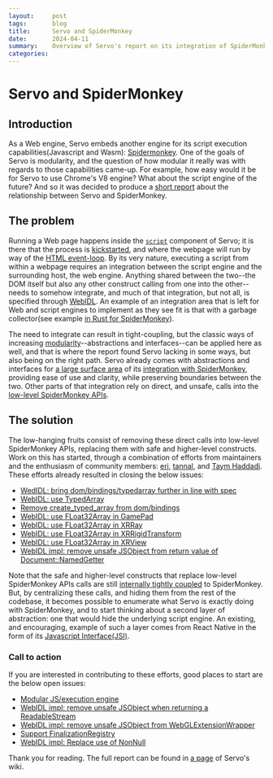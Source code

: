 ```yaml
---
layout:     post
tags:       blog
title:      Servo and SpiderMonkey
date:       2024-04-11
summary:    Overview of Servo's report on its integration of SpiderMonkey.
categories:
---
```



# Servo and SpiderMonkey


## Introduction

As a Web engine, Servo embeds another engine for its script execution capabilities(Javascript and Wasm): [Spidermonkey](https://spidermonkey.dev/).
One of the goals of Servo is modularity, and the question of how modular it really was with regards to those capabilities came-up.
For example, how easy would it be for Servo to use Chrome's V8 engine?
What about the script engine of the future?
And so it was decided to produce a [short report](https://github.com/servo/servo/wiki/Servo-and-SpiderMonkey-Report) about the relationship between Servo and SpiderMonkey.

## The problem

Running a Web page happens inside the [`script`](https://github.com/servo/servo/tree/main/components/script) component of Servo; it is there that the process is [kickstarted](https://github.com/servo/servo/blob/d9f067e998671d16a0274c2a7c8227fec96a4607/components/script/script_thread.rs#L3192), and where the webpage will run by way of the [HTML event-loop](https://html.spec.whatwg.org/multipage/#event-loop-processing-model).
By its very nature, executing a script from within a webpage requires an integration between the script engine and the surrounding host, the web engine.
Anything shared between the two--the DOM itself but also any other construct calling from one into the other--needs to somehow integrate, and much of that integration, but not all, is specified through [WebIDL](https://webidl.spec.whatwg.org/#introduction).
An example of an integration area that is left for Web and script engines to implement as they see fit is that with a garbage collector(see example [in Rust for SpiderMonkey](https://github.com/servo/mozjs/blob/8603cbf35781ea8f2d57e4822a2b874f56a53914/mozjs-sys/src/jsgc.rs#L87)).

The need to integrate can result in tight-coupling, but the classic ways of increasing [modularity](https://en.wikipedia.org/wiki/Modularity)--abstractions and interfaces--can be applied here as well, and that is where the report found Servo lacking in some ways, but also being on the right path.
Servo already comes with abstractions and interfaces for [a large surface area](https://github.com/servo/servo/tree/d9f067e998671d16a0274c2a7c8227fec96a4607/components/script/dom/bindings) of its [integration with SpiderMonkey](https://github.com/servo/mozjs), providing ease of use and clarity, while preserving boundaries between the two.
Other parts of that integration rely on direct, and unsafe, calls into the [low-level SpiderMonkey APIs](https://github.com/servo/mozjs/tree/8603cbf35781ea8f2d57e4822a2b874f56a53914/mozjs-sys/src).

## The solution

The low-hanging fruits consist of removing these direct calls into low-level SpiderMonkey APIs, replacing them with safe and higher-level constructs.
Work on this has started, through a combination of efforts from maintainers and the enthusiasm of community members: [eri](https://github.com/eerii), [tannal](https://github.com/tannal), and [Taym Haddadi](https://github.com/Taym95).
These efforts already resulted in closing the below issues:

- [WedIDL: bring dom/bindings/typedarray further in line with spec](https://github.com/servo/servo/issues/31319)
- [WebIDL: use TypedArray](https://github.com/servo/servo/issues/31064)
- [Remove create_typed_array from dom/bindings](https://github.com/servo/servo/issues/31050)
- [WebIDL: use FLoat32Array in GamePad](https://github.com/servo/servo/issues/31049)
- [WebIDL: use FLoat32Array in XRRay](https://github.com/servo/servo/issues/31048)
- [WebIDL: use FLoat32Array in XRRigidTransform](https://github.com/servo/servo/issues/31047)
- [WebIDL: use FLoat32Array in XRView](https://github.com/servo/servo/issues/31046)
- [WebIDL impl: remove unsafe JSObject from return value of Document::NamedGetter](https://github.com/servo/servo/issues/30890)

Note that the safe and higher-level constructs that replace low-level SpiderMonkey APIs calls are still [internally tightly coupled](https://github.com/servo/servo/blob/d9f067e998671d16a0274c2a7c8227fec96a4607/components/script/dom/bindings/buffer_source.rs) to SpiderMonkey.
But, by centralizing these calls, and hiding them from the rest of the codebase, it becomes possible to enumerate what Servo is exactly doing with SpiderMonkey, and to start thinking about a second layer of abstraction: one that would hide the underlying script engine.
An existing, and encouraging, example of such a layer comes from React Native in the form of its [Javascript Interface(JSI)](https://reactnative.dev/docs/the-new-architecture/landing-page#fast-javascriptnative-interfacing).

### Call to action
If you are interested in contributing to these efforts, good places to start are the below open issues: 

- [Modular JS/execution engine](https://github.com/servo/servo/issues/30863)
- [WebIDL impl: remove unsafe JSObject when returning a ReadableStream](https://github.com/servo/servo/issues/30891)
- [WebIDL impl: remove unsafe JSObject from WebGLExtensionWrapper](https://github.com/servo/servo/issues/30892)
- [Support FinalizationRegistry](https://github.com/servo/servo/issues/31072)
- [WebIDL impl: Replace use of NonNull<JSObject>](https://github.com/servo/servo/issues/30889)

Thank you for reading.
The full report can be found in [a page](https://github.com/servo/servo/wiki/Servo-and-SpiderMonkey-Report) of Servo's wiki.
